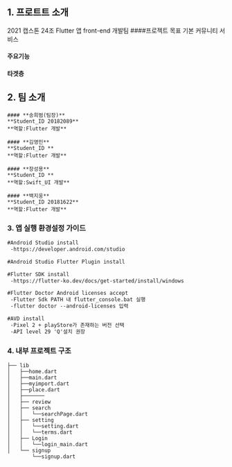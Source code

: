 ## 1. 프로트트 소개

2021 캡스톤 24조 Flutter 앱 front-end 개발팀 
####프로젝트 목표 
기본 커뮤니티 서비스 

#### 주요기능

#### 타겟층



## 2. 팀 소개
```
#### **송희범(팀장)**
**Student_ID 20182089**
**역할:Flutter 개발**

#### **김영민**
**Student_ID **
**역할:Flutter 개발**

#### **장성용**
**Student_ID **
**역할:Swift_UI 개발**

#### **백지웅**
**Student_ID 20181622**
**역할:Flutter 개발**
```
### 3. 앱 실행 환경설정 가이드

  ```markdown
  #Android Studio install
   -https://developer.android.com/studio
  ```

  ```markdown
  #Android Studio Flutter Plugin install
  ```
  
  ```markdown
  #Flutter SDK install
   -https://flutter-ko.dev/docs/get-started/install/windows
  ```
  
  ```markdown
  #Flutter Doctor Android licenses accept
   -Flutter Sdk PATH 내 flutter_console.bat 실행
   -flutter doctor --android-licenses 입력
  ```
  
  ```markdown
  #AVD install
   -Pixel 2 + playStore가 존재하는 버전 선택
   -API level 29 'Q'설치 권장
```

### 4.  내부 프로젝트 구조
```
├── lib
│   ├──home.dart
│   ├──main.dart
│   ├──myimport.dart
│   ├──place.dart
│   ├───────
│   ├── review   
│   ├── search
│   │   └──searchPage.dart
│   ├── setting
│   │   └──setting.dart
│   │   └──terms.dart
│   ├── Login
│   │   └──login_main.dart
│   └── signup
        └──signup.dart
```
